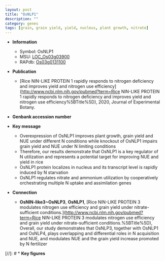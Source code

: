 ```yaml
---
layout: post
title: "OsNLP1"
description: ""
category: genes
tags: [grain, grain yield, yield, nucleus, plant growth, nitrate]
---
```


* **Information**  
    + Symbol: OsNLP1  
    + MSU: [LOC_Os03g03900](http://rice.uga.edu/cgi-bin/ORF_infopage.cgi?orf=LOC_Os03g03900)  
    + RAPdb: [Os03g0131100](https://rapdb.dna.affrc.go.jp/locus/?name=Os03g0131100)  

* **Publication**  
    + [Rice NIN-LIKE PROTEIN 1 rapidly responds to nitrogen deficiency and improves yield and nitrogen use efficiency](http://www.ncbi.nlm.nih.gov/pubmed?term=Rice NIN-LIKE PROTEIN 1 rapidly responds to nitrogen deficiency and improves yield and nitrogen use efficiency%5BTitle%5D), 2020, Journal of Experimental Botany.

* **Genbank accession number**  

* **Key message**  
    + Overexpression of OsNLP1 improves plant growth, grain yield and NUE under different N conditions while knockout of OsNLP1 impairs grain yield and NUE under N limiting conditions
    + Therefore, our results demonstrate that OsNLP1 is a key regulator of N utilization and represents a potential target for improving NUE and yield in rice
    + OsNLP1 protein localizes in nucleus and its transcript level is rapidly induced by N starvation
    + OsNLP1 regulates nitrate and ammonium utilization by cooperatively orchestrating multiple N uptake and assimilation genes

* **Connection**  
    + __OsNIN-like3~OsNLP3__, __OsNLP1__, [Rice NIN-LIKE PROTEIN 3 modulates nitrogen use efficiency and grain yield under nitrate-sufficient conditions.](http://www.ncbi.nlm.nih.gov/pubmed?term=Rice NIN-LIKE PROTEIN 3 modulates nitrogen use efficiency and grain yield under nitrate-sufficient conditions.%5BTitle%5D),  Overall, our study demonstrates that OsNLP3, together with OsNLP1 and OsNLP4, plays overlapping and differential roles in N acquisition and NUE, and modulates NUE and the grain yield increase promoted by N fertilizer

[//]: # * **Key figures**  


